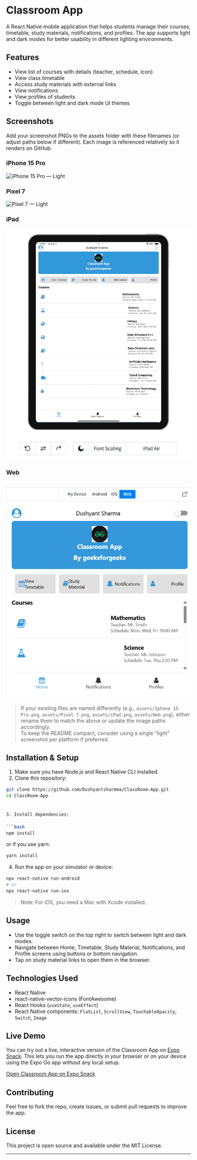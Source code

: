 # Classroom App

A React Native mobile application that helps students manage their courses, timetable, study materials, notifications, and profiles. The app supports light and dark modes for better usability in different lighting environments.

## Features

- View list of courses with details (teacher, schedule, icon)
- View class timetable
- Access study materials with external links
- View notifications
- View profiles of students
- Toggle between light and dark mode UI themes

## Screenshots

Add your screenshot PNGs to the assets folder with these filenames (or adjust paths below if different). Each image is referenced relatively so it renders on GitHub.

### iPhone 15 Pro   
  ![iPhone 15 Pro — Light](assets/iphone15pro.png)  

### Pixel 7  
  ![Pixel 7 — Light](assets/pixel7.png)  


### iPad  
  ![iPad — Light](assets/ipad.png)  


### Web    
  ![Web — Light](assets/web.png)  
- 

> If your existing files are named differently (e.g., `assets/Iphone 15 Pro.png`, `assets/Pixel 7.png`, `assets/iPad.png`, `assets/Web.png`), either rename them to match the above or update the image paths accordingly.  
> To keep the README compact, consider using a single “light” screenshot per platform if preferred.

## Installation & Setup

1. Make sure you have Node.js and React Native CLI installed.  
2. Clone this repository:  
```bash
git clone https://github.com/Dushyantsharmma/ClassRoom-App.git
cd ClassRoom-App


3. Install dependencies:

```bash
npm install
```

or if you use yarn:

```bash
yarn install
```

4. Run the app on your simulator or device:

```bash
npx react-native run-android
# or
npx react-native run-ios
```

> Note: For iOS, you need a Mac with Xcode installed.

## Usage

* Use the toggle switch on the top right to switch between light and dark modes.
* Navigate between Home, Timetable, Study Material, Notifications, and Profile screens using buttons or bottom navigation.
* Tap on study material links to open them in the browser.

## Technologies Used

* React Native
* react-native-vector-icons (FontAwesome)
* React Hooks (`useState`, `useEffect`)
* React Native components: `FlatList`, `ScrollView`, `TouchableOpacity`, `Switch`, `Image`

## Live Demo

You can try out a live, interactive version of the Classroom App on [Expo Snack](https://snack.expo.dev/@trippin/classroom-app). This lets you run the app directly in your browser or on your device using the Expo Go app without any local setup.

[Open Classroom App on Expo Snack](https://snack.expo.dev/@trippin/classroom-app)

## Contributing

Feel free to fork the repo, create issues, or submit pull requests to improve the app.

## License

This project is open source and available under the MIT License.

---
